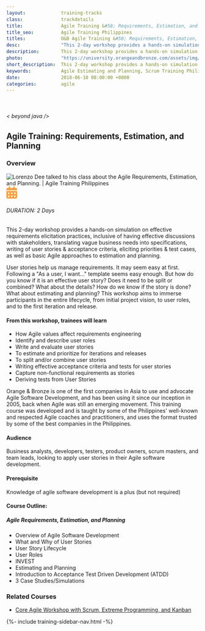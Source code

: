 ```yaml
---
layout:             training-tracks
class:              trackdetails
title:              Agile Training &#58; Requirements, Estimation, and Planning
title_seo:          Agile Training Philippines
titles:             O&B Agile Training &#58; Requirements, Estimation, and Planning
desc:               "This 2-day workshop provides a hands-on simulation on effective requirements elicitation practices, inclusive of having effective discussions with stakeholders, translating vague business needs into specifications, writing of user stories & acceptance criteria, eliciting priorities & test cases, as well as basic Agile approaches to estimation and planning."
description:        This 2-day workshop provides a hands-on simulation on effective requirements elicitation practices, inclusive of having effective discussions with stakeholders, translating vague business needs into specifications, writing of user stories & acceptance criteria, eliciting priorities & test cases, as well as basic Agile approaches to estimation and planning.
photo:              "https://university.orangeandbronze.com/assets/img/AgileRequirementsEstimationAndPlanning-FBLinkPostPhoto.png"
short_description:  This 2-day workshop provides a hands-on simulation on effective requirements elicitation practices, inclusive of having effective discussions with stakeholders, translating vague business needs into specifications, writing of user stories & acceptance criteria, eliciting priorities & test cases, as well as basic Agile approaches to estimation and planning.
keywords:           Agile Estimating and Planning, Scrum Training Philippines, Agile Training Philippines, Agile Classes Philippines, Agile Courses Philippines, Business Analysis Training Philippines, Scrum Training Manila, Agile Philippines, Scrum and Agile Training Philippines
date:               2018-06-10 08:00:00 +0800
categories:         agile
---
```

<div class="section-content">
    <div class="container-fluid auto-1110">
        <div class="row">
            <div class="col">
                <div class="panel-content">
                    <div class="title-section">
                        <img src="{{ "assets/img/title-software.png" | relative_url }}" alt="">
                        <div class="title">
                            <h6>
                                < beyond java />
                            </h6>
                            <h2>Agile Training: Requirements, Estimation, and Planning</h2>
                        </div>
                    </div>
                    <div class="row" data-sticky-container>
                        <div class="track-panel">
                            <div class="track-content">
                                <section id="overview">
                                    <h3>Overview</h3>
                                    <img class="mb30 img-fluid" src="{{ "assets/img/AgileRequirementsEstimationAndPlanning-cover.png" | relative_url }}" alt="Lorenzo Dee talked to his class about the Agile Requirements, Estimation, and Planning. | Agile Training Philippines">
                                    <div class="track-details">
                                        <div class="details mr40">
                                            <img src="/assets/img/ico-calendar.svg" alt="">
                                            <h6>DURATION: 2 Days</h6>
                                        </div>
                                    </div>
                                    <p>This 2-day workshop provides a hands-on simulation on effective requirements elicitation practices, inclusive of having effective discussions with stakeholders, translating vague business needs into specifications, writing of user stories & acceptance criteria, eliciting priorities & test cases, as well as basic Agile approaches to estimation and planning.</p>
                                    <p>User stories help us manage requirements. It may seem easy at first. Following a "As a user, I want…" template seems easy enough. But how do you know if it is an effective user story? Does it need to be split or combined? What about the details? How do we know if the story is done? What about estimating and planning? This workshop aims to immerse participants in the entire lifecycle, from initial project vision, to user roles, and to the first iteration and release.</p>
                                    <h4>From this workshop, trainees will learn</h4>
                                    <ul>
                                    <li>How Agile values affect requirements engineering</li>
                                    <li>Identify and describe user roles</li>
                                    <li>Write and evaluate user stories</li>
                                    <li>To estimate and prioritize for iterations and releases</li>
                                    <li>To split and/or combine user stories</li>
                                    <li>Writing effective acceptance criteria and tests for user stories</li>
                                    <li>Capture non-functional requirements as stories</li>
                                    <li>Deriving tests from User Stories</li>
                                    </ul>
                                    <p>Orange & Bronze is one of the first companies in Asia to use and advocate Agile Software Development, and has been using it since our inception in 2005, back when Agile was still an emerging movement. This training course was developed and is taught by some of the Philippines' well-known and respected Agile coaches and practitioners, and uses the format trusted by some of the best companies in the Philippines.</p>
                                    <h4>Audience</h4>
                                    <p>Business analysts, developers, testers, product owners, scrum masters, and team leads, looking to apply user stories in their Agile software development.</p>
                                    <h4>Prerequisite</h4>
                                    <p>Knowledge of agile software development is a plus (but not required)</p>
                                </section>
                                <section id="topic-outline">
                                    <h4>
                                        Course Outline:
                                    </h4>
                                    <h5 class="course-title">Agile Requirements, Estimation, and Planning</h5>
                                    <ul class="course-outline">
                                    <li>Overview of Agile Software Development</li>
                                    <li>What and Why of User Stories</li>
                                    <li>User Story Lifecycle</li>
                                    <li>User Roles</li>
                                    <li>INVEST</li>
                                    <li>Estimating and Planning</li>
                                    <li>Introduction to Acceptance Test Driven Development (ATDD)</li>
                                    <li>3 Case Studies/Simulations</li>
                                    </ul>
                                </section>
                                <section>
                                    <h3>Related Courses</h3>
                                    <ul class="course-outline">
                                        <li><a href="/agile/core-agile/" target="_blank">Core Agile Workshop with Scrum, Extreme Programming, and Kanban</a></li>
                                    </ul>
                                </section>
                                <!-- <section id="faq">
                                    <h3>Frequently Asked Questions</h3>
                                    <div class="faq-list" id="accordion">
                                        <a class="faq-card">
                                            <div class="faq-header collapsed" id="heading-1" data-toggle="collapse" data-target="#collapse-1" aria-expanded="true" aria-controls="collapse-1">
                                                <h4 class="title">
                                                    What are the prerequisites needed before I take this training track?
                                                </h4>
                                                <img src="{{ "assets/img/ico-chevron-down.svg" | relative_url }}" alt="" class="ico">
                                            </div>
                                            <div id="collapse-1" class="collapse faq-body" aria-labelledby="heading-1" data-parent="#accordion">
                                                <div class="content">
                                                    <p>
                                                        None.
                                                    </p>
                                                </div>
                                            </div>
                                        </a>
                                        <a class="faq-card">
                                            <div class="faq-header collapsed" id="heading-2" data-toggle="collapse" aria-expanded="false" data-target="#collapse-2" aria-controls="collapse-2">
                                                <h4 class="title">
                                                    What skills should I expect to possess at the end of the course?
                                                </h4>
                                                <img src="{{ "assets/img/ico-chevron-down.svg" | relative_url }}" alt="" class="ico">
                                            </div>
                                            <div id="collapse-2" class="collapse faq-body" aria-labelledby="heading-2" data-parent="#accordion">
                                                <div class="content">
                                                    <p>
                                                       Learn basic installation and creating creating databases and collections.
                                                    </p>
                                                </div>
                                            </div>
                                        </a>
                                    </div>
                                </section> -->
                            </div>
                            {%- include training-sidebar-nav.html -%}
                        </div>
                    </div>
                </div>
            </div>
        </div>
    </div>
</div>